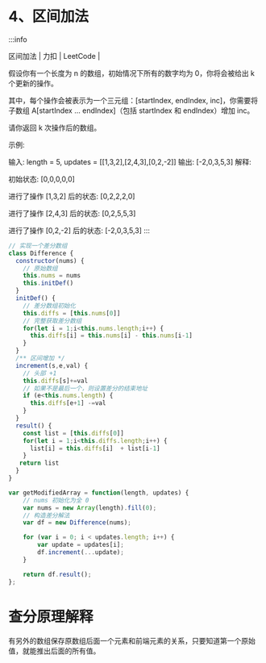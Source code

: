 # 4、区间加法

:::info
 
 区间加法 | 力扣  | LeetCode  |
    
假设你有一个长度为 n 的数组，初始情况下所有的数字均为 0，你将会被给出 k​​​​​​​ 个更新的操作。

其中，每个操作会被表示为一个三元组：[startIndex, endIndex, inc]，你需要将子数组 A[startIndex ... endIndex]（包括 startIndex 和 endIndex）增加 inc。

请你返回 k 次操作后的数组。

示例:

输入: length = 5, updates = [[1,3,2],[2,4,3],[0,2,-2]]
输出: [-2,0,3,5,3]
解释:

初始状态:
[0,0,0,0,0]

进行了操作 [1,3,2] 后的状态:
[0,2,2,2,0]

进行了操作 [2,4,3] 后的状态:
[0,2,5,5,3]

进行了操作 [0,2,-2] 后的状态:
[-2,0,3,5,3]
:::

```js
// 实现一个差分数组
class Difference {
  constructor(nums) {
    // 原始数组
    this.nums = nums
    this.initDef()
  }
  initDef() {
    // 差分数组初始化
    this.diffs = [this.nums[0]]
    // 完整获取差分数组
    for(let i = 1;i<this.nums.length;i++) {
      this.diffs[i] = this.nums[i] - this.nums[i-1]
    }
  }
  /** 区间增加 */
  increment(s,e,val) {
    // 头部 +1
    this.diffs[s]+=val
    // 如果不是最后一个，则设置差分的结束地址
    if (e<this.nums.length) {
      this.diffs[e+1] -=val
    }
  }
  result() {
    const list = [this.diffs[0]]
    for(let i = 1;i<this.diffs.length;i++) {
      list[i] = this.diffs[i]  + list[i-1]
    }
   return list
  }
}

var getModifiedArray = function(length, updates) {
    // nums 初始化为全 0
    var nums = new Array(length).fill(0);
    // 构造差分解法
    var df = new Difference(nums);

    for (var i = 0; i < updates.length; i++) {
        var update = updates[i];
        df.increment(...update);
    }

    return df.result();
};
```

# 查分原理解释

有另外的数组保存原数组后面一个元素和前端元素的关系，只要知道第一个原始值，就能推出后面的所有值。
